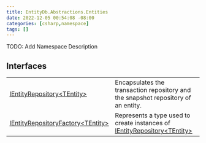```yaml
---
title: EntityDb.Abstractions.Entities
date: 2022-12-05 00:54:08 -08:00
categories: [csharp,namespace]
tags: []
---
```



TODO: Add Namespace Description

## Interfaces
<table><tr><td><a href='/posts/csharp.member.entitydb.abstractions.entities.ientityrepository-1/'>IEntityRepository&lt;TEntity&gt;</a></td><td>
Encapsulates the transaction repository and the snapshot repository of an entity.
</td></tr><tr><td><a href='/posts/csharp.member.entitydb.abstractions.entities.ientityrepositoryfactory-1/'>IEntityRepositoryFactory&lt;TEntity&gt;</a></td><td>
Represents a type used to create instances of <a href='/posts/csharp.member.entitydb.abstractions.entities.ientityrepository-1/'>IEntityRepository&lt;TEntity&gt;</a></td></tr></table>
